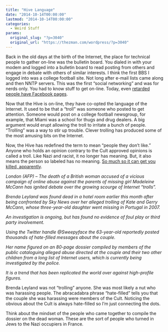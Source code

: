 ```yaml
---
title: "Hive Language"
date: "2014-10-14T00:00:00"
lastmod: "2014-10-14T00:00:00"
categories:
  - Weird Stuff
params:
  original_slug: "?p=3040"
  original_url: "https://thezman.com/wordpress/?p=3040"
---
```


Back in the old days at the birth of the Internet, the place for
technical people to gather on-line was the bulletin board. You dialed in
with your modem and logged into a bulletin board to read posting from
others and engage in debate with others of similar interests. I think
the first BBS I logged into was a college football site. Not long after
e-mail lists came along and then NNTP servers. This was the first
“social networking” and was for nerds only. You had to know stuff to get
on-line. Today, even
<a href="https://www.facebook.com/barackobama" rel="noopener"
target="_blank">retarded people have Facebook pages</a>.

Now that the Hive is on-line, they have co-opted the language of the
Internet. It used to be that a “troll” was someone who posted to get
attention. Someone would post on a college football newsgroup, for
example, that Miami was a school for thugs and drug dealers. A big
argument would erupt allowing the troll to irritate a bunch of people.
“Trolling” was a way to stir up trouble. Clever trolling has produced
some of the most amusing bits on the Internet.

Now, the Hive has redefined the term to mean “people they don’t like.”
Anyone who holds an opinion contrary to the Cult approved opinions is
called a troll. Like Nazi and racist, it no longer has meaning. But, it
also means the person so labeled has no meaning. <a
href="http://news.yahoo.com/death-british-troll-sparks-debate-over-internet-bile-133700371.html"
rel="noopener" target="_blank">So much so it can get you killed,
apparently</a>.

*London (AFP) – The death of a British woman accused of a vicious
campaign of online abuse against the parents of missing girl Madeleine
McCann has ignited debate over the growing scourge of Internet
“trolls”.*

*Brenda Leyland was found dead in a hotel room earlier this month after
being confronted by Sky News over her alleged trolling of Kate and Gerry
McCann, whose three-year-old daughter went missing in Portugal in 2007.*

*An investigation is ongoing, but has found no evidence of foul play or
third party involvement.*

*Using the Twitter handle @Sweepyface the 63-year-old reportedly posted
thousands of hate-filled messages about the couple.*

*Her name figured on an 80-page dossier compiled by members of the
public cataloguing alleged abuse directed at the couple and their two
other children from a long list of Internet users, which is currently
being investigated by the police.*

*It is a trend that has been replicated the world over against
high-profile figures.*

Brenda Leyland was not “trolling” anyone. She was most likely a nut who
was harassing people. The abracadabra phrase “hate-filled” tells you
that the couple she was harassing were members of the Cult. Noticing the
obvious about the Cult is always hate-filled so I’m just connecting the
dots.

Think about the mindset of the people who came together to compile the
dossier on the dead woman. These are the sort of people who turned in
Jews to the Nazi occupiers in France.

 

 
